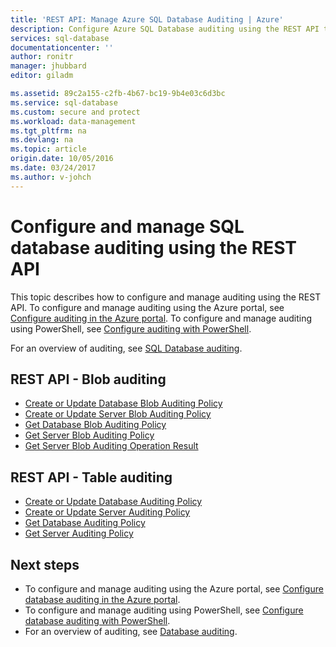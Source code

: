 ```yaml
---
title: 'REST API: Manage Azure SQL Database Auditing | Azure'
description: Configure Azure SQL Database auditing using the REST API to track database events and write them to an audit log in your Azure Storage account.
services: sql-database
documentationcenter: ''
author: ronitr
manager: jhubbard
editor: giladm

ms.assetid: 89c2a155-c2fb-4b67-bc19-9b4e03c6d3bc
ms.service: sql-database
ms.custom: secure and protect
ms.workload: data-management
ms.tgt_pltfrm: na
ms.devlang: na
ms.topic: article
origin.date: 10/05/2016
ms.date: 03/24/2017
ms.author: v-johch
---
```


# Configure and manage SQL database auditing using the REST API

This topic describes how to configure and manage auditing using the REST API. To configure and manage auditing using the Azure portal, see [Configure auditing in the Azure portal](./sql-database-auditing-portal.md). To configure and manage auditing using PowerShell, see [Configure auditing with PowerShell](./sql-database-auditing-powershell.md).

For an overview of auditing, see [SQL Database auditing](./sql-database-auditing.md).

## REST API - Blob auditing

   * [Create or Update Database Blob Auditing Policy](https://msdn.microsoft.com/zh-cn/library/azure/mt695939.aspx)
   * [Create or Update Server Blob Auditing Policy](https://msdn.microsoft.com/zh-cn/library/azure/mt771861.aspx)
   * [Get Database Blob Auditing Policy](https://msdn.microsoft.com/zh-cn/library/azure/mt695938.aspx)
   * [Get Server Blob Auditing Policy](https://msdn.microsoft.com/zh-cn/library/azure/mt771860.aspx)
   * [Get Server Blob Auditing Operation Result](https://msdn.microsoft.com/zh-cn/library/azure/mt771862.aspx)

## REST API - Table auditing

   * [Create or Update Database Auditing Policy](https://msdn.microsoft.com/zh-cn/library/azure/mt604471.aspx)
   * [Create or Update Server Auditing Policy](https://msdn.microsoft.com/zh-cn/library/azure/mt604383.aspx)
   * [Get Database Auditing Policy](https://msdn.microsoft.com/zh-cn/library/azure/mt604381.aspx)
   * [Get Server Auditing Policy](https://msdn.microsoft.com/zh-cn/library/azure/mt604382.aspx)

## Next steps

* To configure and manage auditing using the Azure portal, see [Configure database auditing in the Azure portal](./sql-database-auditing-portal.md). 
* To configure and manage auditing using PowerShell, see [Configure database auditing with PowerShell](./sql-database-auditing-powershell.md).
* For an overview of auditing, see [Database auditing](./sql-database-auditing.md).